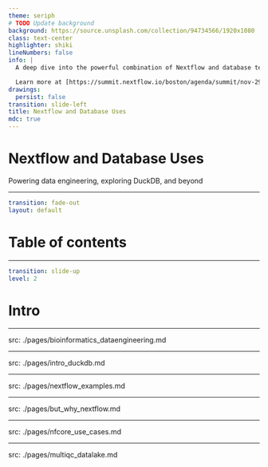 ```yaml
---
theme: seriph
# TODO Update background
background: https://source.unsplash.com/collection/94734566/1920x1080
class: text-center
highlighter: shiki
lineNumbers: false
info: |
  A deep dive into the powerful combination of Nextflow and database technologies. We’ll discuss the evolving landscape of data engineering in after era of big data. We’ll explore how a Nextflow plugin can rival popular tools, opening up new possibilities for data transformations and pipelining. Next, we’ll delve into the historical use of files over databases in bioinformatics and learn about the paradigm-shifting potential of DuckDB and Apache Arrow through biobear. Lastly, we’ll explore the complimentary pairing of DuckDB and Nextflow, bridging the gap between file-based and database approaches for big data processing.

  Learn more at [https://summit.nextflow.io/boston/agenda/summit/nov-29-database-uses/](https://summit.nextflow.io/boston/agenda/summit/nov-29-database-uses/).
drawings:
  persist: false
transition: slide-left
title: Nextflow and Database Uses
mdc: true
---
```


# Nextflow and Database Uses

Powering data engineering, exploring DuckDB, and beyond

<!--
The last comment block of each slide will be treated as slide notes. It will be visible and editable in Presenter Mode along with the slide. [Read more in the docs](https://sli.dev/guide/syntax.html#notes)
-->

---

```yaml
transition: fade-out
layout: default
```

# Table of contents

<Toc></Toc>

---

```yaml
transition: slide-up
level: 2
```

# Intro

---

src: ./pages/bioinformatics_dataengineering.md

---

src: ./pages/intro_duckdb.md

---

src: ./pages/nextflow_examples.md

---

src: ./pages/but_why_nextflow.md

---

src: ./pages/nfcore_use_cases.md

---

src: ./pages/multiqc_datalake.md
